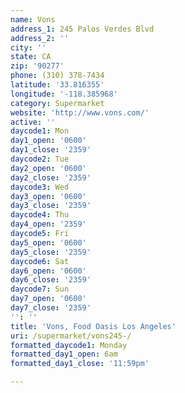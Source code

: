 ```yaml
---
name: Vons
address_1: 245 Palos Verdes Blvd
address_2: ''
city: ''
state: CA
zip: '90277'
phone: (310) 378-7434
latitude: '33.816355'
longitude: '-118.385968'
category: Supermarket
website: 'http://www.vons.com/'
active: ''
daycode1: Mon
day1_open: '0600'
day1_close: '2359'
daycode2: Tue
day2_open: '0600'
day2_close: '2359'
daycode3: Wed
day3_open: '0600'
day3_close: '2359'
daycode4: Thu
day4_open: '2359'
daycode5: Fri
day5_open: '0600'
day5_close: '2359'
daycode6: Sat
day6_open: '0600'
day6_close: '2359'
daycode7: Sun
day7_open: '0600'
day7_close: '2359'
'': ''
title: 'Vons, Food Oasis Los Angeles'
uri: /supermarket/vons245-/
formatted_daycode1: Monday
formatted_day1_open: 6am
formatted_day1_close: '11:59pm'

---
```

